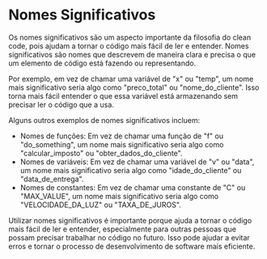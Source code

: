 # Nomes Significativos

Os nomes significativos são um aspecto importante da filosofia do clean code, pois ajudam a tornar o código mais fácil de ler e entender. Nomes significativos são nomes que descrevem de maneira clara e precisa o que um elemento de código está fazendo ou representando.

Por exemplo, em vez de chamar uma variável de "x" ou "temp", um nome mais significativo seria algo como "preco_total" ou "nome_do_cliente". Isso torna mais fácil entender o que essa variável está armazenando sem precisar ler o código que a usa.

Alguns outros exemplos de nomes significativos incluem:

- Nomes de funções: Em vez de chamar uma função de "f" ou "do_something", um nome mais significativo seria algo como "calcular_imposto" ou "obter_dados_do_cliente".
- Nomes de variáveis: Em vez de chamar uma variável de "v" ou "data", um nome mais significativo seria algo como "idade_do_cliente" ou "data_de_entrega".
- Nomes de constantes: Em vez de chamar uma constante de "C" ou "MAX_VALUE", um nome mais significativo seria algo como "VELOCIDADE_DA_LUZ" ou "TAXA_DE_JUROS".

Utilizar nomes significativos é importante porque ajuda a tornar o código mais fácil de ler e entender, especialmente para outras pessoas que possam precisar trabalhar no código no futuro. Isso pode ajudar a evitar erros e tornar o processo de desenvolvimento de software mais eficiente.